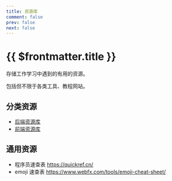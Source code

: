 ```yaml
---
title: 资源库
comment: false
prev: false
next: false
---
```


# {{ $frontmatter.title }}

存储工作学习中遇到的有用的资源。

包括但不限于各类工具、教程网站。

## 分类资源

- [后端资源库](./backend/)
- [前端资源库](./frontend/)

## 通用资源

- 程序员速查表 https://quickref.cn/
- emoji 速查表 https://www.webfx.com/tools/emoji-cheat-sheet/
